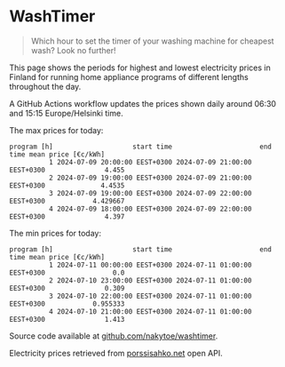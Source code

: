 
# WashTimer

> Which hour to set the timer of your washing machine for cheapest wash? Look no further!

This page shows the periods for highest and lowest electricity prices in Finland 
for running home appliance programs of different lengths throughout the day. 

A GitHub Actions workflow updates the prices shown daily around 06:30 and 15:15 Europe/Helsinki time.

The max prices for today:

	program [h]                    start time                      end time mean price [€c/kWh]
	          1 2024-07-09 20:00:00 EEST+0300 2024-07-09 21:00:00 EEST+0300               4.455
	          2 2024-07-09 19:00:00 EEST+0300 2024-07-09 21:00:00 EEST+0300              4.4535
	          3 2024-07-09 19:00:00 EEST+0300 2024-07-09 22:00:00 EEST+0300            4.429667
	          4 2024-07-09 18:00:00 EEST+0300 2024-07-09 22:00:00 EEST+0300               4.397

The min prices for today:

	program [h]                    start time                      end time mean price [€c/kWh]
	          1 2024-07-11 00:00:00 EEST+0300 2024-07-11 01:00:00 EEST+0300                 0.0
	          2 2024-07-10 23:00:00 EEST+0300 2024-07-11 01:00:00 EEST+0300               0.309
	          3 2024-07-10 22:00:00 EEST+0300 2024-07-11 01:00:00 EEST+0300            0.955333
	          4 2024-07-10 21:00:00 EEST+0300 2024-07-11 01:00:00 EEST+0300               1.413


Source code available at [github.com/nakytoe/washtimer](https://github.com/nakytoe/washtimer).

Electricity prices retrieved from [porssisahko.net](https://porssisahko.net/api) open API.
